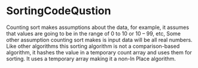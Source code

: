 # SortingCodeQustion

Counting sort makes assumptions about the data, for example, it assumes that values are going to be in the range of 0 to 10 or 10 – 99, etc, Some other assumption counting sort makes is input data will be all real numbers.
Like other algorithms this sorting algorithm is not a comparison-based algorithm, it hashes the value in a temporary count array and uses them for sorting.
It uses a temporary array making it a non-In Place algorithm.